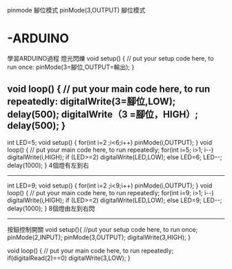 pinmode 腳位模式
pinMode(3,OUTPUT) 腳位模式
# -ARDUINO
學習ARDUINO過程
燈光閃爍
void setup() {
  // put your setup code here, to run once:
  pinMode(3=腳位,OUTPUT=輸出);
}

void loop() {
  // put your main code here, to run repeatedly:
  digitalWrite(3=腳位,LOW);
  delay(500);
  digitalWrite（3 =腳位，HIGH）;
  delay(500);
}
------------------------- 
int LED=5;
void setup() {
  for(int i=2 ;i<6;i++)
   pinMode(i,OUTPUT);
}
void loop() {
  // put your main code here, to run repeatedly;
  for(int i=5; i>1; i--)
    digitalWrite(i,HIGH);
  if (LED>=2)
    digitalWrite(LED,LOW);
  else
     LED=6;
  LED--;
  delay(1000);
}
4個燈有左到右
- - - - - - - - - - - - - - - 
int LED=9;
void setup() {
  for(int i=2 ;i<9;i++)
   pinMode(i,OUTPUT);
}
void loop() {
  // put your main code here, to run repeatedly;
  for(int i=9; i>1; i--)
    digitalWrite(i,HIGH);
  if (LED>=2)
    digitalWrite(LED,LOW);
  else
     LED=9;
  LED--;
  delay(1000);
}
8個燈由左到右閃
- - - - - - - - -- - - - - - - -- 
按鈕控制開關
void setup(){
  //put your setup code here, to run once;
  pinMode(2,INPUT);
  pinMode(3,OUTPUT);
  digitalWrite(3,HIGH);
}

void loop() {
  // put your main code here, to run repeatedly;
 if(digitalRead(2)==0)
    digitalWrite(3,LOW);
}

